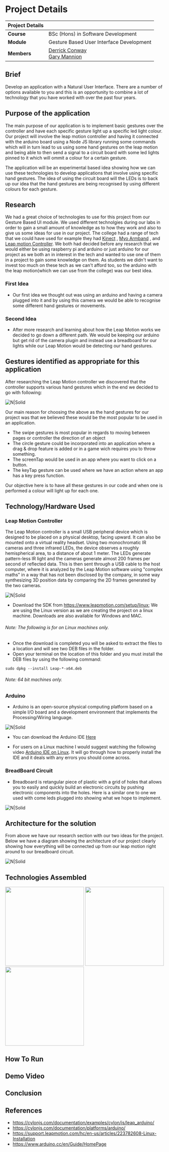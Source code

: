 # Project Details<a name = "details"></a>

| Project Details   |     |
| --- | --- |
| **Course** | BSc (Hons) in Software Development  |
| **Module** |  Gesture Based User Interface Development |
| **Members** | [Derrick Conway](https://github.com/DerrickConway)<br/> [Gary Mannion](https://github.com/Gazza1996)|

## Brief
Develop an application with a Natural User Interface. There are a number of options available to
you and this is an opportunity to combine a lot of technology that you have worked with over the
past four years.

## Purpose of the application
The main purpose of our application is to implement basic gestures over the controller and have each specific gesture light up a specific led light colour.  Our project will involve the leap motion controller and having it connected with the arduino board using a Node JS library running some commands which will in turn lead to us using some hand gestures on the leap motion and being able to then send a signal to a circuit board with some led lights pinned to it which will ommit a colour for a certain gesture.

The application will be an experimental based idea showing how we can use these technologies to develop applications that involve using specific hand gestures. The idea of using the circuit board will the LEDs is to back up our idea that the hand gestures are being recognised by using different colours for each gesture.

## Research
We had a great choice of technologies to use for this project from our Gesture Based UI module. We used different technolgies during our labs in order to gain a small amount of knowledge as to how they work and also to give us some ideas for use in our project. The college had a range of tech that we could have used for example they had [Kinect](https://en.wikipedia.org/wiki/Kinect) , [Myo Armband](https://www.myo.com/) , and [Leap motion Controller](https://www.leapmotion.com/). We both had decided before any research that we would either be using raspberry pi and arduino or just arduino for our project as we both an in interest in the tech and wanted to use one of them in a project to gain some knowledge on them. As students we didn't want to invest too much on these tech as we can't afford too, so the arduino with the leap motion(which we can use from the college) was our best idea.

### First Idea
- Our first idea we thought out was using an arduino and having a camera plugged into it and by using this camera we would be able to recognise some different hand gestures or movements.

### Second Idea
- After more research and learning about how the Leap Motion works we decided to go down a different path. We would be keeping our arduino but get rid of the camera plugin and instead use a breadboard for our lights while our Leap Motion would be detecting our hand gestures.

## Gestures identified as appropriate for this application
After researching the Leap Motion controller we discovered that the controller supports various hand gestures which in the end we decided to go with following:

![N|Solid](Images/hand-gestures.jpg)

Our main reason for choosing the above as the hand gestures for our project was that we believed these would be the most popular to be used in an application. 

- The swipe gestures is most popular in regards to moving between pages or controller the direction of an object
- The circle gesture could be incorporated into an application where a drag & drop feature is added or in a game wich requires you to throw something.
- The screenTap would be used in an app where you want to click on a button.
- The keyTap gesture can be used where we have an action where an app has a key press function.

Our objective here is to have all these gestures in our code and when one is performed a colour will light up for each one.

## Technology/Hardware Used

### Leap Motion Controller
The Leap Motion controller is a small USB peripheral device which is designed to be placed on a physical desktop, facing upward. It can also be mounted onto a virtual reality headset. Using two monochromatic IR cameras and three infrared LEDs, the device observes a roughly hemispherical area, to a distance of about 1 meter. The LEDs generate pattern-less IR light and the cameras generate almost 200 frames per second of reflected data. This is then sent through a USB cable to the host computer, where it is analyzed by the Leap Motion software using "complex maths" in a way that has not been disclosed by the company, in some way synthesizing 3D position data by comparing the 2D frames generated by the two cameras.

![N|Solid](Images/leap_motion.jpg)

- Download the SDK from https://www.leapmotion.com/setup/linux; We are using the Linux version as we are creating the project on a linux machine. Downloads are also available for Windows and MAC.
###### Note: The following is for on Linux machines only.
- Once the download is completed you will be asked to extract the files to a location and will see two DEB files in the folder.
- Open your terminal on the location of this folder and you must install the DEB files by using the following command:
```
sudo dpkg --install Leap-*-x64.deb
```
###### Note: 64 bit machines only.

### Arduino
- Arduino is an open-source physical computing platform based on a simple I/O board and a development environment that implements the Processing/Wiring language. 

![N|Solid](Images/arduino.jpg)

- You can download the Arduino IDE [Here](https://www.arduino.cc/en/Main/Software)

- For users on a Linux machine I would suggest watching the following video [Arduino IDE on Linux](https://www.youtube.com/watch?v=wh6StlwDBo0). It will go through how to properly install the IDE and it deals with any errors you should come across.

### BreadBoard Circuit
- Breadboard is retangular piece of plastic with a grid of holes that allows you to easily and quickly build an electronic circuits by pushing electronic components into the holes. Here is a similar one to one we used with come leds plugged into showing what we hope to implement.

![N|Solid](Images/breadboard.jpg)

## Architecture for the solution
From above we have our research section with our two ideas for the project. Below we have a diagram showing the architecture of our project clearly showing how everything will be connected up from our leap motion right around to our breadboard circuit.

![N|Solid](Images/architecture.png)

## Technologies Assembled
<img src="https://github.com/Gazza1996/Gesture-Based-UI/blob/master/Images1/view.jpg" width="250" height="250">

<img src="https://github.com/Gazza1996/Gesture-Based-UI/blob/master/Images1/view1.jpg" width="250" height="250">

<img src="https://github.com/Gazza1996/Gesture-Based-UI/blob/master/Images1/view2.jpg" width="250" height="250">


## How To Run

## Demo Video

## Conclusion

## References
- https://cylonjs.com/documentation/examples/cylon/js/leap_arduino/
- https://cylonjs.com/documentation/platforms/arduino/
- https://support.leapmotion.com/hc/en-us/articles/223782608-Linux-Installation
- https://www.arduino.cc/en/Guide/HomePage
